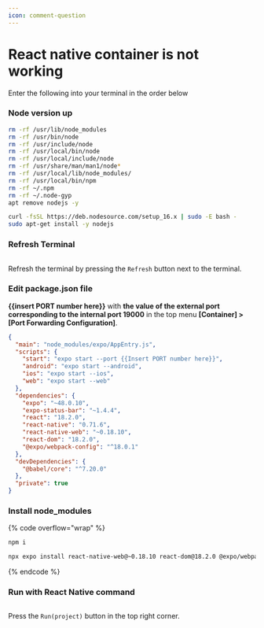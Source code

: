 ```yaml
---
icon: comment-question
---
```


# React native container is not working

Enter the following into your terminal in the order below

### Node version up <a href="#node-version-up" id="node-version-up"></a>

```bash
rm -rf /usr/lib/node_modules
rm -rf /usr/bin/node
rm -rf /usr/include/node
rm -rf /usr/local/bin/node
rm -rf /usr/local/include/node
rm -rf /usr/share/man/man1/node*
rm -rf /usr/local/lib/node_modules/
rm -rf /usr/local/bin/npm
rm -rf ~/.npm
rm -rf ~/.node-gyp
apt remove nodejs -y

curl -fsSL https://deb.nodesource.com/setup_16.x | sudo -E bash -
sudo apt-get install -y nodejs
```

### **Refresh Terminal** <a href="#refresh-terminal" id="refresh-terminal"></a>

<figure><img src="https://mkdocs-mxedr.run.goorm.site/assets/images/React-native-container-is-not-working.en_60.png" alt=""><figcaption></figcaption></figure>

Refresh the terminal by pressing the `Refresh` button next to the terminal.

### **Edit package.json file** <a href="#edit-packagejson-file" id="edit-packagejson-file"></a>

**\{{insert PORT number here\}}** with **the value of the external port corresponding to the internal port 19000** in the top menu **\[Container] > \[Port Forwarding Configuration]**.

```json
{
  "main": "node_modules/expo/AppEntry.js",
  "scripts": {
    "start": "expo start --port {{Insert PORT number here}}",
    "android": "expo start --android",
    "ios": "expo start --ios",
    "web": "expo start --web"
  },
  "dependencies": {
    "expo": "~48.0.10",
    "expo-status-bar": "~1.4.4",
    "react": "18.2.0",
    "react-native": "0.71.6",
    "react-native-web": "~0.18.10",
    "react-dom": "18.2.0",
    "@expo/webpack-config": "^18.0.1"
  },
  "devDependencies": {
    "@babel/core": "^7.20.0"
  },
  "private": true
}

```

### Install node\_modules <a href="#install-node_modules" id="install-node_modules"></a>

{% code overflow="wrap" %}
```bash
npm i

npx expo install react-native-web@~0.18.10 react-dom@18.2.0 @expo/webpack-config@^18.0.1
```
{% endcode %}

### **Run with React Native command** <a href="#run-with-react-native-command" id="run-with-react-native-command"></a>

<figure><img src="https://mkdocs-mxedr.run.goorm.site/assets/images/React-native-container-is-not-working.en_61.png" alt=""><figcaption></figcaption></figure>

Press the `Run(project)` button in the top right corner.
